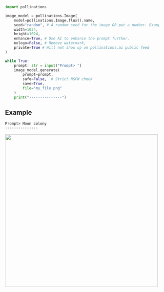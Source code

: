 ```python
import pollinations

image_model = pollinations.Image(
    model=pollinations.Image.flux().name,
    seed="random", # A random seed for the image OR put a number. Example: 42
    width=1024,
    height=1024,
    enhance=True, # Use AI to enhance the prompt further.
    nologo=False, # Remove watermark,
    private=True # Will not show up on pollinations.ai public feed
)

while True:
    prompt: str = input("Prompt> ")
    image_model.generate(
        prompt=prompt,
        safe=False,  # Strict NSFW check
        save=True,
        file="my_file.png"
    )
    print("---------------")
```

## Example
```
Prompt> Moon colony
---------------
```

<div id="header">
  <img src="https://i.ibb.co/Msrs4Hf/image.png" width=500/>
</div>

